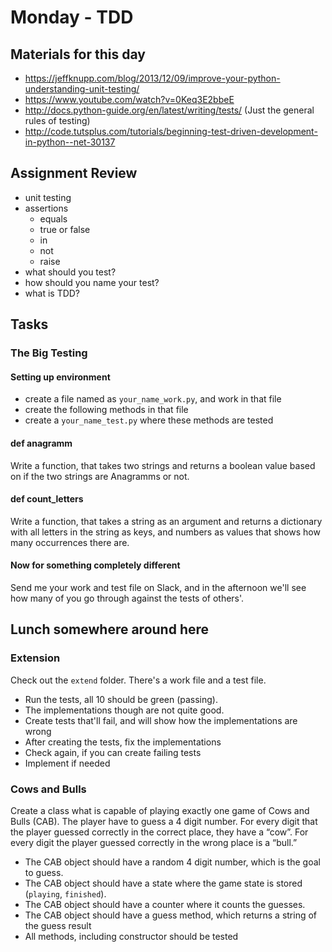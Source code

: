# Monday - TDD

## Materials for this day
- https://jeffknupp.com/blog/2013/12/09/improve-your-python-understanding-unit-testing/
- https://www.youtube.com/watch?v=0Keq3E2bbeE
- http://docs.python-guide.org/en/latest/writing/tests/ (Just the general rules of testing)
- http://code.tutsplus.com/tutorials/beginning-test-driven-development-in-python--net-30137


## Assignment Review
- unit testing
- assertions
    - equals
    - true or false
    - in
    - not
    - raise
- what should you test?
- how should you name your test?
- what is TDD?

## Tasks

### The Big Testing

#### Setting up environment
- create a file named as `your_name_work.py`, and work in that file
- create the following methods in that file
- create a `your_name_test.py` where these methods are tested

#### def anagramm
Write a function, that takes two strings and returns a boolean value based on if the two strings are Anagramms or not.

#### def count_letters
Write a function, that takes a string as an argument and returns a dictionary with all letters in the string as keys, and numbers as values that shows how many occurrences there are.

#### Now for something completely different
Send me your work and test file on Slack, and in the afternoon we'll see how many of you go through against the tests of others'.

## Lunch somewhere around here

### Extension
Check out the `extend` folder. There's a work file and a test file.
- Run the tests, all 10 should be green (passing).
- The implementations though are not quite good.
- Create tests that'll fail, and will show how the implementations are wrong
- After creating the tests, fix the implementations
- Check again, if you can create failing tests
- Implement if needed

### Cows and Bulls
Create a class what is capable of playing exactly one game of Cows and Bulls (CAB). The player have to guess a 4 digit number. For every digit that the player guessed correctly in the correct place, they have a “cow”. For every digit the player guessed correctly in the wrong place is a “bull.”
- The CAB object should have a random 4 digit number, which is the goal to guess.
- The CAB object should have a state where the game state is stored (`playing`, `finished`).
- The CAB object should have a counter where it counts the guesses.
- The CAB object should have a guess method, which returns a string of the guess result
- All methods, including constructor should be tested
